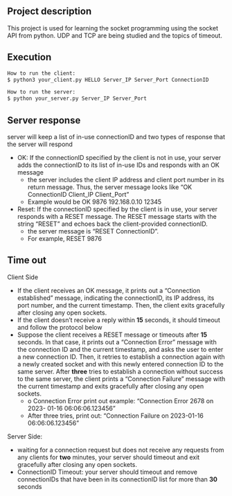 ## Project description

This project is used for learning the socket programming using the socket API from python. 
UDP and TCP are being studied and the topics of timeout. 


## Execution
```python
How to run the client:
$ python3 your_client.py HELLO Server_IP Server_Port ConnectionID

How to run the server: 
$ python your_server.py Server_IP Server_Port
```

## Server response
server will keep a list of in-use connectionID and two types of response that the server will respond
- OK: If the connectionID specified by the client is not in use, your server adds the connectionID to its list of in-use IDs and responds with an OK message
    - the server includes the client IP address and client port number in its return message. Thus, the server message looks like “OK ConnectionID Client_IP Client_Port”
    - Example would be OK 9876 192.168.0.10 12345
- Reset: If the connectionID specified by the client is in use, your server responds with a RESET message. The RESET message starts with the string “RESET” and echoes back the client-provided connectionID.
    -  the server message is “RESET ConnectionID”.
    -  For example, RESET 9876


## Time out

Client Side
- If the client receives an OK message, it prints out a “Connection established” message, indicating the connectionID, its IP address, its port number, and the current timestamp. Then, the client exits gracefully after closing any open sockets.
-  If the client doesn’t receive a reply within **15** seconds, it should timeout and follow the protocol below 
- Suppose the client receives a RESET message or timeouts after **15** seconds. In that case, it prints out a “Connection Error” message with the connection ID and the current timestamp, and asks the user to enter a new connection ID. Then, it retries to establish a connection again with a newly created socket and with this newly entered connection ID to the same server. After **three** tries to establish a connection without success to the same server, the client prints a “Connection Failure” message with the current timestamp and exits gracefully after closing any open sockets.
    - o Connection Error print out example: “Connection Error 2678 on 2023- 01-16 06:06:06.123456”
    - After three tries, print out: “Connection Failure on 2023-01-16 06:06:06.123456”


Server Side: 
- waiting for a connection request but does not receive any requests from any clients for **two** minutes, your server should timeout and exit gracefully after closing any open sockets.
- ConnectionID Timeout: your server should timeout and remove connectionIDs that have been in its connectionID list for more than **30** seconds




